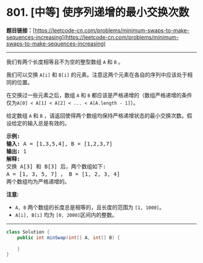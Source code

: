 # 801. [中等] 使序列递增的最小交换次数

**题目链接：**[https://leetcode-cn.com/problems/minimum-swaps-to-make-sequences-increasing](https://leetcode-cn.com/problems/minimum-swaps-to-make-sequences-increasing)

---

<div class="content__1Y2H">
 <div class="notranslate">
  <p>我们有两个长度相等且不为空的整型数组&nbsp;<code>A</code>&nbsp;和&nbsp;<code>B</code>&nbsp;。</p> 
  <p>我们可以交换&nbsp;<code>A[i]</code>&nbsp;和&nbsp;<code>B[i]</code>&nbsp;的元素。注意这两个元素在各自的序列中应该处于相同的位置。</p> 
  <p>在交换过一些元素之后，数组&nbsp;<code>A</code>&nbsp;和&nbsp;<code>B</code>&nbsp;都应该是严格递增的（数组严格递增的条件仅为<code>A[0] &lt; A[1] &lt; A[2] &lt; ... &lt; A[A.length - 1]</code>）。</p> 
  <p>给定数组&nbsp;<code>A</code>&nbsp;和&nbsp;<code>B</code>&nbsp;，请返回使得两个数组均保持严格递增状态的最小交换次数。假设给定的输入总是有效的。</p> 
  <pre class="language-text"><strong>示例:</strong>
<strong>输入:</strong> A = [1,3,5,4], B = [1,2,3,7]
<strong>输出:</strong> 1
<strong>解释: </strong>
交换 A[3] 和 B[3] 后，两个数组如下:
A = [1, 3, 5, 7] ， B = [1, 2, 3, 4]
两个数组均为严格递增的。</pre> 
  <p><strong>注意:</strong></p> 
  <ul> 
   <li><code>A, B</code>&nbsp;两个数组的长度总是相等的，且长度的范围为&nbsp;<code>[1, 1000]</code>。</li> 
   <li><code>A[i], B[i]</code>&nbsp;均为&nbsp;<code>[0, 2000]</code>区间内的整数。</li> 
  </ul> 
 </div>
</div>

---

```java
class Solution {
    public int minSwap(int[] A, int[] B) {
        
    }
}
```